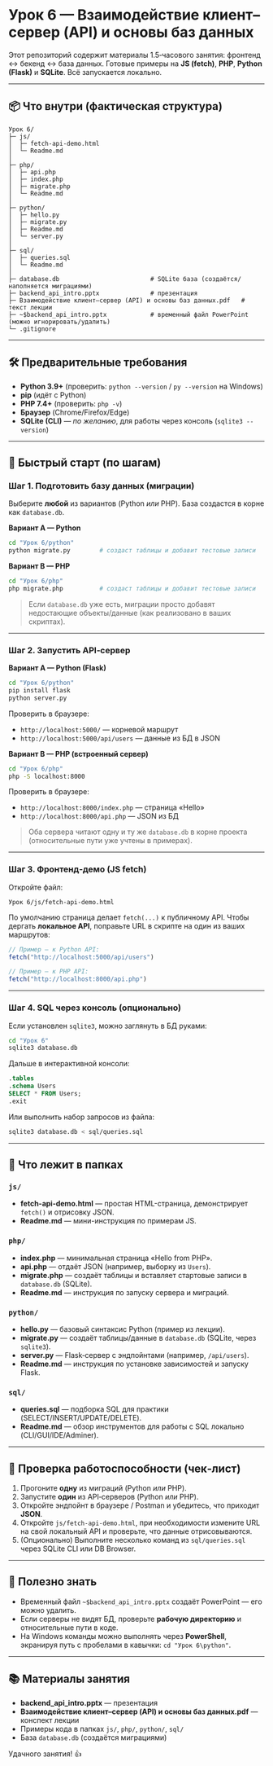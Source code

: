 # Урок 6 — Взаимодействие клиент–сервер (API) и основы баз данных

Этот репозиторий содержит материалы 1.5‑часового занятия: фронтенд ↔ бекенд ↔ база данных.
Готовые примеры на **JS (fetch)**, **PHP**, **Python (Flask)** и **SQLite**. Всё запускается локально.

---

## 📦 Что внутри (фактическая структура)
```
Урок 6/
├─ js/
│  ├─ fetch-api-demo.html
│  └─ Readme.md
│
├─ php/
│  ├─ api.php
│  ├─ index.php
│  ├─ migrate.php
│  └─ Readme.md
│
├─ python/
│  ├─ hello.py
│  ├─ migrate.py
│  ├─ Readme.md
│  └─ server.py
│
├─ sql/
│  ├─ queries.sql
│  └─ Readme.md
│
├─ database.db                         # SQLite база (создаётся/наполняется миграциями)
├─ backend_api_intro.pptx              # презентация
├─ Взаимодействие клиент–сервер (API) и основы баз данных.pdf   # текст лекции
├─ ~$backend_api_intro.pptx            # временный файл PowerPoint (можно игнорировать/удалить)
└─ .gitignore
```

---

## 🛠 Предварительные требования
- **Python 3.9+** (проверить: `python --version` / `py --version` на Windows)
- **pip** (идёт с Python)
- **PHP 7.4+** (проверить: `php -v`)
- **Браузер** (Chrome/Firefox/Edge)
- **SQLite (CLI)** — *по желанию*, для работы через консоль (`sqlite3 --version`)

---

## 🚀 Быстрый старт (по шагам)

### Шаг 1. Подготовить базу данных (миграции)
Выберите **любой** из вариантов (Python *или* PHP). База создастся в корне как `database.db`.

**Вариант A — Python**
```bash
cd "Урок 6/python"
python migrate.py        # создаст таблицы и добавит тестовые записи
```

**Вариант B — PHP**
```bash
cd "Урок 6/php"
php migrate.php          # создаст таблицы и добавит тестовые записи
```

> Если `database.db` уже есть, миграции просто добавят недостающие объекты/данные (как реализовано в ваших скриптах).

---

### Шаг 2. Запустить API‑сервер

**Вариант A — Python (Flask)**
```bash
cd "Урок 6/python"
pip install flask
python server.py
```
Проверить в браузере:
- `http://localhost:5000/` — корневой маршрут
- `http://localhost:5000/api/users` — данные из БД в JSON

**Вариант B — PHP (встроенный сервер)**
```bash
cd "Урок 6/php"
php -S localhost:8000
```
Проверить в браузере:
- `http://localhost:8000/index.php` — страница «Hello»
- `http://localhost:8000/api.php`   — JSON из БД

> Оба сервера читают одну и ту же `database.db` в корне проекта (относительные пути уже учтены в примерах).

---

### Шаг 3. Фронтенд‑демо (JS fetch)
Откройте файл:
```
Урок 6/js/fetch-api-demo.html
```
По умолчанию страница делает `fetch(...)` к публичному API. Чтобы дергать **локальное API**, поправьте URL в скрипте на один из ваших маршрутов:
```js
// Пример — к Python API:
fetch("http://localhost:5000/api/users")

// Пример — к PHP API:
fetch("http://localhost:8000/api.php")
```

---

### Шаг 4. SQL через консоль (опционально)
Если установлен `sqlite3`, можно заглянуть в БД руками:
```bash
cd "Урок 6"
sqlite3 database.db
```
Дальше в интерактивной консоли:
```sql
.tables
.schema Users
SELECT * FROM Users;
.exit
```

Или выполнить набор запросов из файла:
```bash
sqlite3 database.db < sql/queries.sql
```

---

## 🧭 Что лежит в папках

### `js/`
- **fetch-api-demo.html** — простая HTML-страница, демонстрирует `fetch()` и отрисовку JSON.
- **Readme.md** — мини-инструкция по примерам JS.

### `php/`
- **index.php** — минимальная страница «Hello from PHP».
- **api.php** — отдаёт JSON (например, выборку из `Users`).
- **migrate.php** — создаёт таблицы и вставляет стартовые записи в `database.db` (SQLite).
- **Readme.md** — инструкция по запуску сервера и миграций.

### `python/`
- **hello.py** — базовый синтаксис Python (пример из лекции).
- **migrate.py** — создаёт таблицы/данные в `database.db` (SQLite, через `sqlite3`).
- **server.py** — Flask‑сервер с эндпойнтами (например, `/api/users`).
- **Readme.md** — инструкция по установке зависимостей и запуску Flask.

### `sql/`
- **queries.sql** — подборка SQL для практики (SELECT/INSERT/UPDATE/DELETE).
- **Readme.md** — обзор инструментов для работы с SQL локально (CLI/GUI/IDE/Adminer).

---

## 🧪 Проверка работоспособности (чек‑лист)

1) Прогоните **одну** из миграций (Python *или* PHP).
2) Запустите **один** из API‑серверов (Python *или* PHP).
3) Откройте эндпойнт в браузере / Postman и убедитесь, что приходит **JSON**.
4) Откройте `js/fetch-api-demo.html`, при необходимости измените URL на свой локальный API и проверьте, что данные отрисовываются.
5) (Опционально) Выполните несколько команд из `sql/queries.sql` через SQLite CLI или DB Browser.

---

## 🧰 Полезно знать
- Временный файл `~$backend_api_intro.pptx` создаёт PowerPoint — его можно удалить.
- Если серверы не видят БД, проверьте **рабочую директорию** и относительные пути в коде.
- На Windows команды можно выполнять через **PowerShell**, экранируя путь с пробелами в кавычки: `cd "Урок 6\python"`.

---

## 📚 Материалы занятия
- **backend_api_intro.pptx** — презентация
- **Взаимодействие клиент–сервер (API) и основы баз данных.pdf** — конспект лекции
- Примеры кода в папках `js/`, `php/`, `python/`, `sql/`
- База `database.db` (создаётся миграциями)

Удачного занятия! 👍

